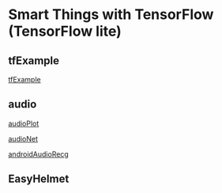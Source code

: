 # Smart Things with TensorFlow (TensorFlow lite)

## tfExample 

[tfExample](https://github.com/saturn-lab/tfExample) 


## audio

[audioPlot](https://github.com/saturn-lab/audioPlot)

[audioNet](https://github.com/saturn-lab/audioNet)

[androidAudioRecg](https://github.com/saturn-lab/androidAudioRecg)

## EasyHelmet

